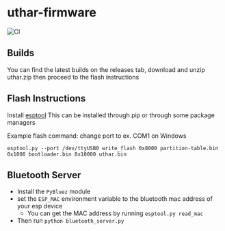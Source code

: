 # uthar-firmware
![CI](https://github.com/UT-ECE-Wearable-HAR/uthar-firmware/workflows/CI/badge.svg)

## Builds

You can find the latest builds on the releases tab,
download and unzip uthar.zip then proceed to the flash instructions

## Flash Instructions

Install [esptool](https://github.com/espressif/esptool)
This can be installed through pip or through some package managers

Example flash command: change port to ex. COM1 on Windows

```
esptool.py --port /dev/ttyUSB0 write_flash 0x8000 partition-table.bin 0x1000 bootloader.bin 0x10000 uthar.bin
```

## Bluetooth Server

- Install the `PyBluez` module
- set the `ESP_MAC` environment variable to the bluetooth mac address of your esp device
  - You can get the MAC address by running `esptool.py read_mac`
- Then run `python bluetooth_server.py`
